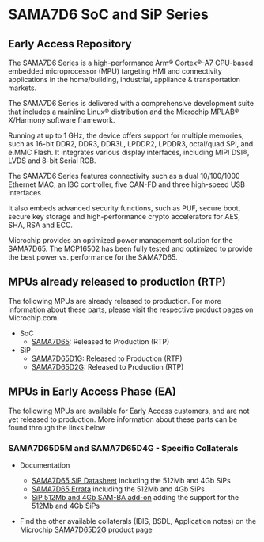 # SAMA7D6 SoC and SiP Series
## Early Access Repository
The SAMA7D6 Series is a high-performance Arm® Cortex®-A7 CPU-based embedded microprocessor (MPU) targeting HMI and connectivity applications in the home/building, industrial, appliance & transportation markets.

The SAMA7D6 Series is delivered with a comprehensive development suite that includes a mainline Linux® distribution and the Microchip MPLAB® X/Harmony software framework.

Running at up to 1 GHz, the device offers support for multiple memories, such as 16-bit DDR2, DDR3, DDR3L, LPDDR2, LPDDR3, octal/quad SPI, and e.MMC Flash. It integrates various display interfaces, including MIPI DSI®, LVDS and 8-bit Serial RGB.

The SAMA7D6 Series features connectivity such as a dual 10/100/1000 Ethernet MAC, an I3C controller, five CAN-FD and three high-speed USB interfaces

It also embeds advanced security functions, such as PUF, secure boot, secure key storage and high-performance crypto accelerators for AES, SHA, RSA and ECC.

Microchip provides an optimized power management solution for the SAMA7D65. The MCP16502 has been fully tested and optimized to provide the best power vs. performance for the SAMA7D65.

## MPUs already released to production (RTP)
The following MPUs are already released to production. For more information about these parts, please visit the respective product pages on Microchip.com.
* SoC
  * [SAMA7D65](https://www.microchip.com/en-us/product/SAMA7D65): Released to Production (RTP)
* SiP 
  * [SAMA7D65D1G](https://www.microchip.com/en-us/product/SAMA7D65D1G): Released to Production (RTP)
  * [SAMA7D65D2G](https://www.microchip.com/en-us/product/SAMA7D65D2G): Released to Production (RTP)
  
  
## MPUs in Early Access Phase (EA)
The following MPUs are available for Early Access customers, and are not yet released to production. More information about these parts can be found through the links below
### SAMA7D65D5M and SAMA7D65D4G - Specific Collaterals
* Documentation
  * [SAMA7D65 SiP Datasheet](SAMA7D6%20Series%20Silicon%20Errata%20and%20Data%20Sheet%20-%2080001131G.pdf) including the 512Mb and 4Gb SiPs
  * [SAMA7D65 Errata](SAMA7D6%20Series%20SiP%20Data%20Sheet%20-%2060001853D.pdf) including the 512Mb and 4Gb SiPs
  * [SiP 512Mb and 4Gb SAM-BA add-on](sam-ba_3.9.1_sama7d65d5m-d4g_addon.zip) adding the support for the 512Mb and 4Gb SiPs
  
* Find the other available collaterals (IBIS, BSDL, Application notes) on the Microchip [SAMA7D65D2G product page](https://www.microchip.com/en-us/product/SAMA7D65D2G)